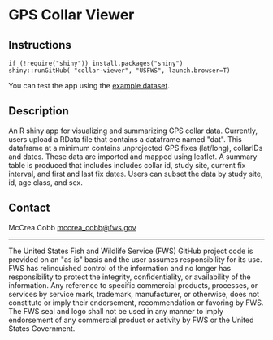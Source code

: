 # GPS Collar Viewer

## Instructions
`if (!require("shiny")) install.packages("shiny")`  
`shiny::runGitHub( "collar-viewer", "USFWS", launch.browser=T)`

You can test the app using the [example dataset](https://github.com/USFWS/collar-viewer/raw/master/data/dat_short.RData).

## Description
An R shiny app for visualizing and summarizing GPS collar data. 
Currently, users upload a RData file that contains a dataframe named "dat". This dataframe at a minimum contains unprojected GPS fixes 
(lat/long), collarIDs and dates. These data are imported and mapped using leaflet.
A summary table is produced that includes includes collar id, study site, current fix interval, and first and last fix
dates. Users can subset the data by study site, id, age class, and sex.

## Contact
McCrea Cobb <mccrea_cobb@fws.gov>
_____________________________

The United States Fish and Wildlife Service (FWS) GitHub project code is provided on 
an "as is" basis and the user assumes responsibility for its use. FWS has relinquished 
control of the information and no longer has responsibility to protect the integrity, 
confidentiality, or availability of the information. Any reference to specific 
commercial products, processes, or services by service mark, trademark, manufacturer, 
or otherwise, does not constitute or imply their endorsement, recommendation or 
favoring by FWS. The FWS seal and logo shall not be used in any manner to imply 
endorsement of any commercial product or activity by FWS or the United States 
Government.

